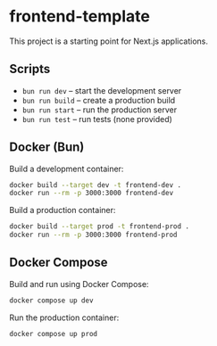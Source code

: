 # frontend-template

This project is a starting point for Next.js applications.

## Scripts

- `bun run dev` – start the development server
- `bun run build` – create a production build
- `bun run start` – run the production server
- `bun run test` – run tests (none provided)

## Docker (Bun)

Build a development container:

```sh
docker build --target dev -t frontend-dev .
docker run --rm -p 3000:3000 frontend-dev
```

Build a production container:

```sh
docker build --target prod -t frontend-prod .
docker run --rm -p 3000:3000 frontend-prod
```

## Docker Compose

Build and run using Docker Compose:

```sh
docker compose up dev
```

Run the production container:

```sh
docker compose up prod
```
